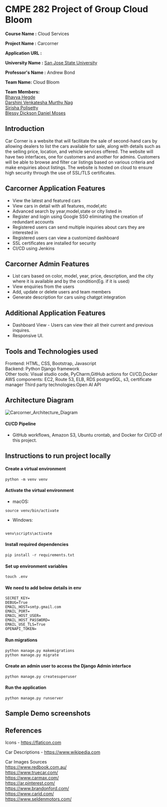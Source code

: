 
# CMPE 282 Project of Group Cloud Bloom
<b>Course Name :</b> Cloud Services

<b>Project Name  :</b> Carcorner

<b>Application URL :</b> 

<b>University Name :</b> [San Jose State University](https://www.sjsu.edu/)



<b>Professor's Name :</b> Andrew Bond

<b>Team Name:</b> Cloud Bloom

<b>Team Members:</b> <br/>
[Bhavya Hegde](www.linkedin.com/in/bhavya-hegde-145b9b123)<br/>
[Darshini Venkatesha Murthy Nag](https://www.linkedin.com/in/darshini-venkatesha-murthy-nag-90052756/)<br/>
[Sirisha Polisetty](https://www.linkedin.com/in/sirishapolisetty/)<br/>
[Blessy Dickson Daniel Moses](https://www.linkedin.com/in/blessy-dickson-348a31133/) 


## Introduction
Car Corner is a website that will facilitate the sale of second-hand cars by allowing dealers to list the cars available for sale, along with details such as the selling price, location, and vehicle services offered. The website will have two interfaces, one for customers and another for admins. Customers will be able to browse and filter car listings based on various criteria and make enquiries about listings. The website is hosted on cloud to ensure high security through the use of SSL/TLS certificates.


## Carcorner Application Features
* View the latest and featured cars
* View cars in detail with all features, model,etc
* Advanced search by year,model,state or city listed in
* Register and login using Google SSO eliminating the creation of redundant accounts 
* Registered users can send multiple inquiries about cars they are interested in
* Registered users can view a customized dashboard
* SSL certificates are installed for security
* CI/CD using Jenkins


## Carcorner Admin Features
* List cars based on color, model, year, price, description, and the city where it is available and by the condition(Eg. if it is used)
* View enquiries from the users
* Add, update or delete users and team members
* Generate description for cars using chatgpt integration

## Additional Application Features
* Dashboard View - Users can view their all their current and previous inquires.
* Responsive UI.


## Tools and Technologies used
Frontend: HTML, CSS, Bootstrap, Javascript<br/>
Backend: Python Django framework<br/>
Other tools: Visual studio code, PyCharm,GitHub actions for CI/CD,Docker<br/>
AWS components: EC2, Route 53, ELB, RDS postgreSQL, s3, certificate manager
Third party technologies:Open AI API
  
## Architecture Diagram

![Carcorner_Architecture_Diagram](https://user-images.githubusercontent.com/111547793/235833346-684fbcb9-08eb-48e1-b255-9f6583767574.jpeg)


#### CI/CD Pipeline
* GitHub workflows, Amazon S3, Ubuntu crontab, and Docker for CI/CD of this project.

## Instructions to run project locally
#### Create a virtual environment
```
python -m venv venv
  ```
#### Activate the virtual environment

* macOS:
```
source venv/bin/activate
```

* Windows:
```

venv\scripts\activate
```

#### Install required dependencies
```
pip install -r requirements.txt
```
#### Set up environment variables
```
touch .env
```
#### We need to add below details in env
```
SECRET_KEY=
DEBUG=True
EMAIL_HOST=smtp.gmail.com
EMAIL_PORT=
EMAIL_HOST_USER=
EMAIL_HOST_PASSWORD=
EMAIL_USE_TLS=True
OPENAPI_TOKEN=
```

#### Run migrations
```
python manage.py makemigrations
python manage.py migrate
```

#### Create an admin user to access the Django Admin interface
```
python manage.py createsuperuser
```

#### Run the application
```
python manage.py runserver
```
## Sample Demo screenshots



## References

Icons - https://flaticon.com <br/>

Car Descriptions - https://www.wikipedia.com <br/>

Car Images Sources <br/>
https://www.redbook.com.au/ <br/>
https://www.truecar.com/ <br/>
https://www.carmax.com/ <br/>
https://ar.pinterest.com/ <br/>
https://www.brandonford.com/ <br/>
https://www.carid.com/ <br/>
https://www.seldenmotors.com/ <br/>

